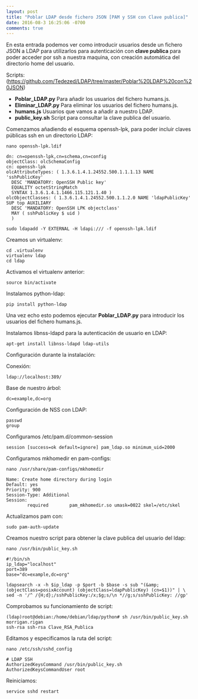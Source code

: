 ```yaml
---
layout: post
title: "Poblar LDAP desde fichero JSON [PAM y SSH con Clave publica]"
date: 2016-08-3 16:25:06 -0700
comments: true
---
```


En esta entrada podemos ver como introducir usuarios desde un fichero JSON a LDAP para utilizarlos para autenticación con **clave publica** para poder acceder por ssh a nuestra maquina, con creación automática del directorio home del usuario.

Scripts: (https://github.com/Tedezed/LDAP/tree/master/Poblar%20LDAP%20con%20JSON)

- **Poblar_LDAP.py** Para añadir los usuarios del fichero humans.js.
- **Eliminar_LDAP.py** Para eliminar los usuarios del fichero humans.js.
- **humans.js** Usuarios que vamos a añadir a nuestro LDAP.
- **public_key.sh** Script para consultar la clave publica del usuario.

Comenzamos añadiendo el esquema openssh-lpk, para poder incluir claves públicas ssh en un directorio LDAP: 
```
nano openssh-lpk.ldif
```
```
dn: cn=openssh-lpk,cn=schema,cn=config
objectClass: olcSchemaConfig
cn: openssh-lpk
olcAttributeTypes: ( 1.3.6.1.4.1.24552.500.1.1.1.13 NAME 'sshPublicKey'
  DESC 'MANDATORY: OpenSSH Public key'
  EQUALITY octetStringMatch
  SYNTAX 1.3.6.1.4.1.1466.115.121.1.40 )
olcObjectClasses: ( 1.3.6.1.4.1.24552.500.1.1.2.0 NAME 'ldapPublicKey' SUP top AUXILIARY
  DESC 'MANDATORY: OpenSSH LPK objectclass'
  MAY ( sshPublicKey $ uid )
  )
```
```
sudo ldapadd -Y EXTERNAL -H ldapi:/// -f openssh-lpk.ldif
```

Creamos un virtualenv:
```
cd .virtualenv
virtualenv ldap
cd ldap
```

Activamos el virtualenv anterior:
```
source bin/activate
```

Instalamos python-ldap:
```
pip install python-ldap
```

Una vez echo esto podemos ejecutar **Poblar_LDAP.py** para introducir los usuarios del fichero humans.js.

Instalamos libnss-ldapd para la autenticación de usuario en LDAP:
```
apt-get install libnss-ldapd ldap-utils
```

Configuración durante la instalación:

Conexión:
```
ldap://localhost:389/
```

Base de nuestro árbol:
```
dc=example,dc=org
```

Configuración de NSS con LDAP:
```
passwd
group
```

Configuramos /etc/pam.d/common-session
```
session [success=ok default=ignore] pam_ldap.so minimum_uid=2000
```


Configuramos mkhomedir en pam-configs:
```
nano /usr/share/pam-configs/mkhomedir
```
```
Name: Create home directory during login
Default: yes
Priority: 900
Session-Type: Additional
Session:
        required        pam_mkhomedir.so umask=0022 skel=/etc/skel
```

Actualizamos pam con:
```
sudo pam-auth-update
```

Creamos nuestro script para obtener la clave publica del usuario del ldap:
```
nano /usr/bin/public_key.sh
```
```
#!/bin/sh
ip_ldap="localhost"
port=389
base="dc=example,dc=org"

ldapsearch -x -h $ip_ldap -p $port -b $base -s sub "(&amp;(objectClass=posixAccount) (objectClass=ldapPublicKey) (cn=$1))" | \
sed -n '/^ /{H;d};/sshPublicKey:/x;$g;s/\n *//g;s/sshPublicKey: //gp'
```

Comprobamos su funcionamiento de script:
```
(ldap)root@debian:/home/debian/ldap/python# sh /usr/bin/public_key.sh morrigan.rigan
ssh-rsa ssh-rsa Clave_RSA_Publica
```
Editamos y especificamos la ruta del script:
```
nano /etc/ssh/sshd_config
```
```
# LDAP SSH
AuthorizedKeysCommand /usr/bin/public_key.sh
AuthorizedKeysCommandUser root
```

Reiniciamos:
```
service sshd restart
```
